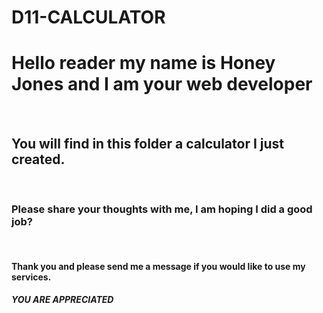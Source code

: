 # D11-CALCULATOR 

<h1>Hello reader my name is Honey Jones and I am your web developer</h1><br>

<h2>You will find in this folder a calculator I just created.</h2><br>

<h3>Please share your thoughts with me, I am hoping I did a good job?</h3><br>

<h4>Thank you and please send me a message if you would like to use my services.</h4>

<h5><strong>YOU ARE APPRECIATED</strong>






